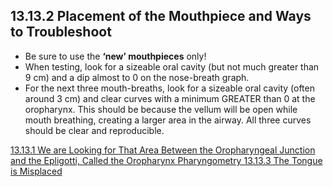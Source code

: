 ## 13.13.2 Placement of the Mouthpiece and Ways to Troubleshoot

* Be sure to use the **‘new’ mouthpieces** only!
* When testing, look for a sizeable oral cavity (but not much greater than 9 cm) and a dip almost to 0 on the nose-breath graph.
* For the next three mouth-breaths, look for a sizeable oral cavity (often around 3 cm) and clear curves with a minimum GREATER than 0 at the oropharynx.  This should be because the vellum will be open while mouth breathing, creating a larger area in the airway.  All three curves should be clear and reproducible.


<div class="center">
<div class="btn-group">
  <a href=":pages_path:/manuals/pharyngometry/13-13-01-looking-for-the-oropharynx.md" class="btn btn-default">
    <span class="glyphicon glyphicon-chevron-left"></span>
    13.13.1 We are Looking for That Area Between the Oropharyngeal Junction and the Epligotti, Called the Oropharynx
  </a>

  <a href=":pages_path:/manuals/pharyngometry" class="btn btn-default">
    <span class="glyphicon glyphicon-chevron-up"></span>
    Pharyngometry
  </a>

  <a href=":pages_path:/manuals/pharyngometry/13-13-03-tongue-misplaced.md" class="btn btn-success">
    13.13.3 The Tongue is Misplaced
    <span class="glyphicon glyphicon-chevron-right"></span>
  </a>
</div>
</div>
